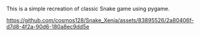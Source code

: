 This is a simple recreation of classic Snake game using pygame.

https://github.com/cosmos128/Snake_Xenia/assets/83895526/2a80406f-d7d8-4f2a-90d6-180a8ec9dd5e

